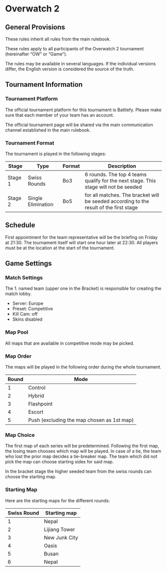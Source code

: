 # Overwatch 2

## General Provisions

These rules inherit all rules from the main rulebook.

These rules apply to all participants of the Overwatch 2 tournament (hereinafter “OW” or “Game”).

The rules may be available in several languages. If the individual versions differ, the English version is considered the source of the truth.

## Tournament Information

### Tournament Platform

The official tournament platform for this tournament is Battlefy.
Please make sure that each member of your team has an account.

The official tournament page will be shared via the main communication channel established in the main rulebook.

### Tournament Format

The tournament is played in the following stages:

| Stage   | Type               | Format | Description                                                                            |
|---------|--------------------|--------|----------------------------------------------------------------------------------------|
| Stage 1 | Swiss Rounds       | Bo3    | 6 rounds. The top 4 teams qualify for the next stage. This stage will not be seeded    |
| Stage 2 | Single Elimination | Bo5    | for all matches. The bracket will be seeded according to the result of the first stage |

## Schedule

First appointment for the team representative will be the briefing on Friday at 21:30.
The tournament itself will start one hour later at 22:30.
All players must be at the location at the start of the tournament.

## Game Settings

### Match Settings

The 1. named team (upper one in the Bracket) is responsible for creating the match lobby.

* Server: Europe
* Preset: Competitive
* Kill Cam: off
* Skins disabled

### Map Pool

All maps that are available in competitive mode may be picked.

### Map Order

The maps will be played in the following order during the whole tournament.

| Round | Mode                                       |
|-------|--------------------------------------------|
| 1     | Control                                    |
| 2     | Hybrid                                     |
| 3     | Flashpoint                                 |
| 4     | Escort                                     |
| 5     | Push (excluding the map chosen as 1st map) |

### Map Choice

The first map of each series will be predetermined.
Following the first map, the losing team chooses which map will be played.
In case of a tie, the team who lost the prior map decides a tie-breaker map.
The team which did not pick the map can choose starting sides for said map.

In the bracket stage the higher seeded team from the swiss rounds can choose the starting map.

### Starting Map

Here are the starting maps for the different rounds:

| Swiss Round | Starting map  |
|-------------|---------------|
| 1           | Nepal         |
| 2           | Lijiang Tower |
| 3           | New Junk City |
| 4           | Oasis         |
| 5           | Busan         |
| 6           | Nepal         |
